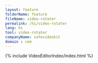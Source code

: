 ```yaml
---
layout: feature
folderName: feature
fileName: video-rotater
permalink: /hi/video-rotater
lang: hi
tool: video-rotater
companyName: safevideokit
domain : com
---
```


{% include VideoEditorIndex/index.html %}

   